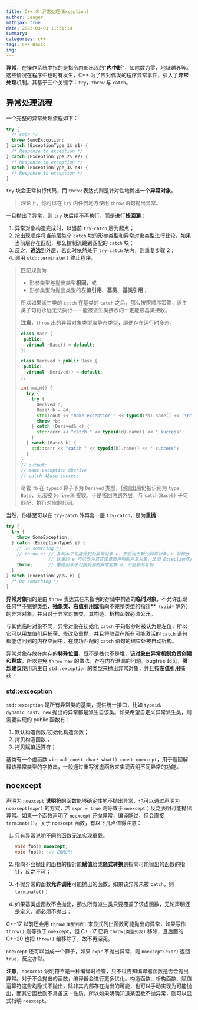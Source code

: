 ```yaml
---
title: C++ の 异常处理(Exception)
author: Leager
mathjax: true
date: 2023-03-01 11:31:18
summary:
categories: c++
tags: C++ Basic
img:
---
```


**异常**，在操作系统中指的是指令内部出现的"**内中断**"，如除数为零，地址越界等。这些情况在程序中也时有发生，C++ 为了应对偶发的程序异常事件，引入了**异常处理**机制。其基于三个关键字：`try`，`throw` 与 `catch`。

<!--more-->

## 异常处理流程

一个完整的异常处理流程如下：

```cpp
try {
  /* code */
  throw SomeException;
} catch (ExceptionType_1& e1) {
  /* Response to exception */
} catch (ExceptionType_2& e2) {
  /* Response to exception */
} catch (ExceptionType_3& e3) {
  /* Response to exception */
}
```

`try` 块会正常执行代码，而 `throw` 表达式则是针对性地抛出一个**异常对象**。

> 理论上，你可以在 `try` 内任何地方使用 `throw` 语句抛出异常。

一旦抛出了异常，则 `try` 块后续不再执行，而是进行**栈回溯**：

1. 异常对象构造完成时，以当前 `try-catch` 层为起点；
2. 按出现顺序将当前层每个 `catch` 块的形参类型和异常对象类型进行比较，如果当前层存在匹配，那么控制流跳到匹配的 `catch` 块；
3. 反之，**逃逸**到外层，若此时依然处于 `try-catch` 块内，则重复步骤 2；
4. 调用 `std::terminate()` 终止程序。

> 匹配规则为：
>
> - 形参类型与抛出类型**相同**，或
> - 形参类型为抛出类型的**左值引用**、**基类**、**基类引用**；
>
> 所以如果派生类的 `catch` 在基类的 `catch` 之后，那么按照顺序策略，派生类子句将永远无法执行——能被派生类接收的一定能被基类接收。
>
> **注意**，`throw` 出的异常对象类型取静态类型，即便存在运行时多态。
>
> ```cpp
> class Base {
>  public:
>   virtual ~Base() = default;
> };
>
> class Derived : public Base {
>  public:
>   virtual ~Derived() = default;
> };
>
> int main() {
>   try {
>     try {
>       Derived d;
>       Base* b = &d;
>       std::cout << "make exception " << typeid(*b).name() << '\n';
>       throw *b;
>     } catch (Derived& d) {
>       std::cerr << "catch " << typeid(d).name() << " success";
>     }
>   } catch (Base& b) {
>     std::cerr << "catch " << typeid(b).name() << " success";
>   }
> }
> // output:
> // make exception 6Derive
> // catch 4Base success
> ```
>
> 尽管 `*b` 在 `typeid` 算子下为 `Derived` 类型，但抛出后仍被识别为 `type Base`，无法被 `Derived&` 接收。于是栈回溯到外层，与 `catch(Base&)` 子句匹配，执行对应的代码。

当然，你甚至可以在 `try-catch` 外再套一层 `try-catch`，是为**重抛**：

```cpp
try {
  try {
    throw SomeException;
  } catch (ExceptionType& e) {
    /* Do somthing */
    // throw e; // 复制本子句接受到的异常对象 e，然后抛出新的异常对象，e 被释放
                // 这里的 e 可以改为其它任意新声明的异常对象，比如 ExceptionType e1; throw e1;
    throw;      // 重抛出本子句接受到的异常对象 e，不会额外复制
  }
} catch (ExceptionType& e) {
  /* Do something */
}
```

**异常对象**指的是由 `throw` 表达式在未指明的存储中构造的**临时对象**，不允许出现任何**[不完整类型](https://zh.cppreference.com/w/cpp/language/type#.E4.B8.8D.E5.AE.8C.E6.95.B4.E7.B1.BB.E5.9E.8B)**、**抽象类**、**右值引用**或**指向不完整类型的指针**（`void*` 除外）的异常对象。并且对于异常对象类，其构造、析构函数必须公开。

与其他临时对象不同，异常对象在初始化 `catch` 子句形参时被认为是左值，所以它可以用左值引用捕获、修改及重抛，并且将驻留在所有可能激活的 `catch` 语句都能访问到的内存空间中，在成功匹配的 `catch` 语句的结束处被自动析构。

异常对象存放在内存的**特殊位置**，既不是栈也不是堆，**该对象由异常机制负责创建和释放**，所以避免 `throw new` 的做法，存在内存泄漏的问题。bugfree 起见，**强烈建议**使用派生自 `std::exception` 的类型来抛出异常对象，并且按**左值引用**捕获！

### std::excecption

`std::exception` 是所有异常类的基类，提供统一接口，比如 `typeid`、`dynamic_cast`、`new` 抛出的异常都是派生自该类。如果希望自定义异常派生类，则需要实现的 public 函数有：

1. 默认构造函数/初始化构造函数；
2. 拷贝构造函数；
3. 拷贝赋值运算符；

基类有一个虚函数 `virtual const char* what() const noexcept`，用于返回解释该异常类型的字符串，一般通过重写该虚函数来实现表明不同异常的功能。

## noexcept

声明为 `noexcept` **说明符**的函数能够确定性地不抛出异常，也可以通过声明为 `noexcept(expr)` 的方式，若 `expr = true` 则等效于 `noexcept`；反之表明可能抛出异常。如果一个函数声明了 `noexcept` 还抛异常，编译能过，但会直接 `terminate()`。关于 `noexcept` 函数，有以下几点值得注意：

1. 只有异常说明不同的函数无法实现重载。

    ```cpp
    void foo() noexcept;
    void foo();  // ERROR!
    ```

2. 指向不会抛出的函数的指针能**赋值**给或**隐式转换**到指向可能抛出的函数的指针，反之不可；
3. 不抛异常的函数**允许调用**可能抛出的函数，如果该异常未被 `catch`，则 `terminate()`；
4. 如果基类虚函数不会抛出，那么所有派生类只要覆盖了该虚函数，无论声明还是定义，都必须不抛出；

C++17 以前还会用 `throw(类型列表)` 来显式列出函数可能抛出的异常，如果写作 `throw()` 则等效于 `noexcept`，但 C++17 已将 `throw(类型列表)` 移除，且后面的 C++20 也把 `throw()` 给移除了，故不再深究。

`noexcept` 还可以当成一个算子，如果 `expr` 不抛出异常，则 `noexcept(expr)` 返回 `true`，反之亦然。

**注意**，`noexcept` 说明符不是一种编译时检查，只不过告知编译器函数是否会抛出异常。对于不会抛出的函数，编译器会进行更多优化。构造函数、析构函数、赋值运算符这些均隐式不抛出，除非其内部存在抛出的可能，也可以手动实现为可能抛出，而其它函数则不具备这一性质，所以如果明确知道某函数不抛异常，则可以显式指明 `noexcept`。
